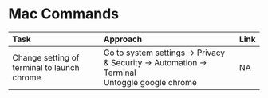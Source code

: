 # Mac Commands

| Task                                        | Approach                                                                                        | Link |
| :------------------------------------------ | :---------------------------------------------------------------------------------------------- | :--- |
| Change setting of terminal to launch chrome | Go to system settings -> Privacy & Security -> Automation -> Terminal<br>Untoggle google chrome | NA   |
